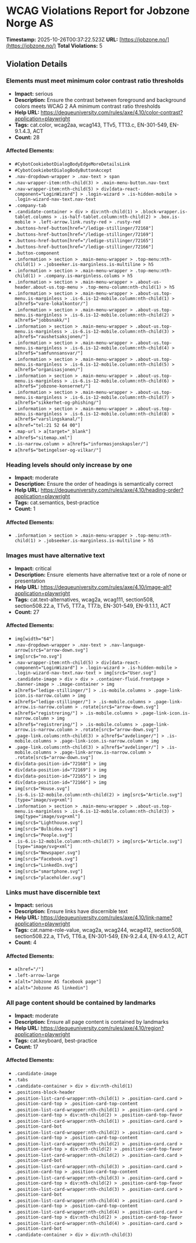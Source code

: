 # WCAG Violations Report for Jobzone Norge AS

**Timestamp:** 2025-10-26T00:37:22.523Z
**URL:** [https://jobzone.no/](https://jobzone.no/)
**Total Violations:** 5

## Violation Details

### Elements must meet minimum color contrast ratio thresholds

- **Impact:** serious
- **Description:** Ensure the contrast between foreground and background colors meets WCAG 2 AA minimum contrast ratio thresholds
- **Help URL:** https://dequeuniversity.com/rules/axe/4.10/color-contrast?application=playwright
- **Tags:** cat.color, wcag2aa, wcag143, TTv5, TT13.c, EN-301-549, EN-9.1.4.3, ACT
- **Count:** 28

#### Affected Elements:

- `#CybotCookiebotDialogBodyEdgeMoreDetailsLink`
- `#CybotCookiebotDialogBodyButtonAccept`
- `.nav-dropdown-wrapper > .nav-text > span`
- `.nav-wrapper-item:nth-child(3) > .main-menu-button.nav-text`
- `.nav-wrapper-item:nth-child(5) > div[data-react-component="LoginWizard"] > .login-wizard > .is-hidden-mobile > .login-wizard-nav-text.nav-text`
- `.company-tab`
- `.candidate-container > div > div:nth-child(1) > .block-wrapper.is-tablet.columns > .is-half-tablet.column:nth-child(2) > .box.is-mobile > .left-arrow.link.rusty-red > .rusty-red`
- `.buttons-href-button[href="/ledige-stillinger/72168"]`
- `.buttons-href-button[href="/ledige-stillinger/72169"]`
- `.buttons-href-button[href="/ledige-stillinger/72165"]`
- `.buttons-href-button[href="/ledige-stillinger/72166"]`
- `.button-component`
- `.information > section > .main-menu-wrapper > .top-menu:nth-child(1) > .jobseeker.is-marginless.is-multiline > h5`
- `.information > section > .main-menu-wrapper > .top-menu:nth-child(1) > .company.is-marginless.colums > h5`
- `.information > section > .main-menu-wrapper > .about-us-header.about-us.top-menu > .top-menu-column:nth-child(1) > h5`
- `.information > section > .main-menu-wrapper > .about-us.top-menu.is-marginless > .is-6.is-12-mobile.column:nth-child(1) > a[href$="vare-lokalkontor/"]`
- `.information > section > .main-menu-wrapper > .about-us.top-menu.is-marginless > .is-6.is-12-mobile.column:nth-child(2) > a[href$="jobbsnakk/"]`
- `.information > section > .main-menu-wrapper > .about-us.top-menu.is-marginless > .is-6.is-12-mobile.column:nth-child(3) > a[href$="raushetsaksjonen/"]`
- `.information > section > .main-menu-wrapper > .about-us.top-menu.is-marginless > .is-6.is-12-mobile.column:nth-child(4) > a[href$="samfunnsansvar/"]`
- `.information > section > .main-menu-wrapper > .about-us.top-menu.is-marginless > .is-6.is-12-mobile.column:nth-child(5) > a[href$="organisasjonen/"]`
- `.information > section > .main-menu-wrapper > .about-us.top-menu.is-marginless > .is-6.is-12-mobile.column:nth-child(6) > a[href$="jobzone-konsernet/"]`
- `.information > section > .main-menu-wrapper > .about-us.top-menu.is-marginless > .is-6.is-12-mobile.column:nth-child(7) > a[href$="sikkerhet-og-phishing/"]`
- `.information > section > .main-menu-wrapper > .about-us.top-menu.is-marginless > .is-6.is-12-mobile.column:nth-child(8) > a[href$="varslingskanal/"]`
- `a[href="tel:21 52 64 00"]`
- `.map-url > a[target="_blank"]`
- `a[href$="sitemap.xml"]`
- `.is-narrow.column > a[href$="informasjonskapsler/"]`
- `a[href$="betingelser-og-vilkar/"]`

### Heading levels should only increase by one

- **Impact:** moderate
- **Description:** Ensure the order of headings is semantically correct
- **Help URL:** https://dequeuniversity.com/rules/axe/4.10/heading-order?application=playwright
- **Tags:** cat.semantics, best-practice
- **Count:** 1

#### Affected Elements:

- `.information > section > .main-menu-wrapper > .top-menu:nth-child(1) > .jobseeker.is-marginless.is-multiline > h5`

### Images must have alternative text

- **Impact:** critical
- **Description:** Ensure <img> elements have alternative text or a role of none or presentation
- **Help URL:** https://dequeuniversity.com/rules/axe/4.10/image-alt?application=playwright
- **Tags:** cat.text-alternatives, wcag2a, wcag111, section508, section508.22.a, TTv5, TT7.a, TT7.b, EN-301-549, EN-9.1.1.1, ACT
- **Count:** 27

#### Affected Elements:

- `img[width="64"]`
- `.nav-dropdown-wrapper > .nav-text > .nav-language-arrow[src$="arrow-down.svg"]`
- `img[src$="no.svg"]`
- `.nav-wrapper-item:nth-child(5) > div[data-react-component="LoginWizard"] > .login-wizard > .is-hidden-mobile > .login-wizard-nav-text.nav-text > img[src$="User.svg"]`
- `.candidate-image > div > div > .container-fluid.frontpage > .banner-image > .image-container > img`
- `a[href$="ledige-stillinger/"] > .is-mobile.columns > .page-link-icon.is-narrow.column > img`
- `a[href$="ledige-stillinger/"] > .is-mobile.columns > .page-link-arrow.is-narrow.column > .rotate[src$="arrow-down.svg"]`
- `a[href$="registrering/"] > .is-mobile.columns > .page-link-icon.is-narrow.column > img`
- `a[href$="registrering/"] > .is-mobile.columns > .page-link-arrow.is-narrow.column > .rotate[src$="arrow-down.svg"]`
- `.page-link.colums:nth-child(3) > a[href$="avdelinger/"] > .is-mobile.columns > .page-link-icon.is-narrow.column > img`
- `.page-link.colums:nth-child(3) > a[href$="avdelinger/"] > .is-mobile.columns > .page-link-arrow.is-narrow.column > .rotate[src$="arrow-down.svg"]`
- `div[data-position-id="72168"] > img`
- `div[data-position-id="72169"] > img`
- `div[data-position-id="72165"] > img`
- `div[data-position-id="72166"] > img`
- `img[src$="House.svg"]`
- `.is-6.is-12-mobile.column:nth-child(2) > img[src$="Article.svg"][type="image/svg+xml"]`
- `.information > section > .main-menu-wrapper > .about-us.top-menu.is-marginless > .is-6.is-12-mobile.column:nth-child(3) > img[type="image/svg+xml"]`
- `img[src$="Lighthouse.svg"]`
- `img[src$="Bulbidea.svg"]`
- `img[src$="People.svg"]`
- `.is-6.is-12-mobile.column:nth-child(7) > img[src$="Article.svg"][type="image/svg+xml"]`
- `img[src$="Newspaper.svg"]`
- `img[src$="Facebook.svg"]`
- `img[src$="LinkedIn.svg"]`
- `img[src$="smartphone.svg"]`
- `img[src$="placeholder.svg"]`

### Links must have discernible text

- **Impact:** serious
- **Description:** Ensure links have discernible text
- **Help URL:** https://dequeuniversity.com/rules/axe/4.10/link-name?application=playwright
- **Tags:** cat.name-role-value, wcag2a, wcag244, wcag412, section508, section508.22.a, TTv5, TT6.a, EN-301-549, EN-9.2.4.4, EN-9.4.1.2, ACT
- **Count:** 4

#### Affected Elements:

- `a[href="/"]`
- `.left-arrow-large`
- `a[alt="Jobzone AS facebook page"]`
- `a[alt="Jobzone AS linkedin"]`

### All page content should be contained by landmarks

- **Impact:** moderate
- **Description:** Ensure all page content is contained by landmarks
- **Help URL:** https://dequeuniversity.com/rules/axe/4.10/region?application=playwright
- **Tags:** cat.keyboard, best-practice
- **Count:** 17

#### Affected Elements:

- `.candidate-image`
- `.tabs`
- `.candidate-container > div > div:nth-child(1)`
- `.positions-block-header`
- `.position-list-card-wrapper:nth-child(1) > .position-card.card > .position-card-top > .position-card-top-content`
- `.position-list-card-wrapper:nth-child(1) > .position-card.card > .position-card-top > div:nth-child(2) > .position-card-top-favor`
- `.position-list-card-wrapper:nth-child(1) > .position-card.card > .position-card-bot`
- `.position-list-card-wrapper:nth-child(2) > .position-card.card > .position-card-top > .position-card-top-content`
- `.position-list-card-wrapper:nth-child(2) > .position-card.card > .position-card-top > div:nth-child(2) > .position-card-top-favor`
- `.position-list-card-wrapper:nth-child(2) > .position-card.card > .position-card-bot`
- `.position-list-card-wrapper:nth-child(3) > .position-card.card > .position-card-top > .position-card-top-content`
- `.position-list-card-wrapper:nth-child(3) > .position-card.card > .position-card-top > div:nth-child(2) > .position-card-top-favor`
- `.position-list-card-wrapper:nth-child(3) > .position-card.card > .position-card-bot`
- `.position-list-card-wrapper:nth-child(4) > .position-card.card > .position-card-top > .position-card-top-content`
- `.position-list-card-wrapper:nth-child(4) > .position-card.card > .position-card-top > div:nth-child(2) > .position-card-top-favor`
- `.position-list-card-wrapper:nth-child(4) > .position-card.card > .position-card-bot`
- `.candidate-container > div > div:nth-child(3)`
